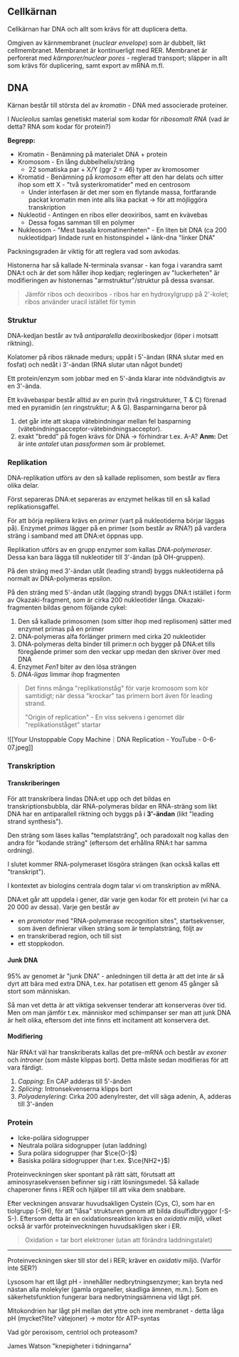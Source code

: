 ## Cellkärnan
Cellkärnan har DNA och allt som krävs för att duplicera detta.

Omgiven av kärnmembranet (*nuclear envelope*) som är dubbelt, likt cellmembranet. Membranet är kontinuerligt med RER. Membranet är perforerat med *kärnporer/nuclear pores* - reglerad transport; släpper in allt som krävs för duplicering, samt export av mRNA m.fl.

## DNA
Kärnan består till största del av *kromatin* - DNA med associerade proteiner.

I *Nucleolus* samlas genetiskt material som kodar för *ribosomalt RNA* (vad är detta? RNA som kodar för protein?)

**Begrepp:**
- Kromatin - Benämning på materialet DNA + protein
- Kromosom - En lång dubbelhelix/sträng
	- 22 somatiska par + X/Y (ggr 2 = 46) typer av kromosomer
- Kromatid - Benämning på *kromosom* efter att den har delats och sitter ihop som ett X - "två systerkromatider" med en centrosom
	- Under interfasen är det mer som en flytande massa, fortfarande packat kromatin men inte alls lika packat -> för att möjliggöra transkription
- Nukleotid - Antingen en ribos eller deoxiribos, samt en kvävebas
	- Dessa fogas samman till en polymer
- Nukleosom - "Mest basala kromatinenheten" - En liten bit DNA (ca 200 nukleotidpar) lindade runt en histonspindel + länk-dna "linker DNA"

Packningsgraden är viktig för att reglera vad som avkodas.

Histonerna har så kallade N-terminala svansar - kan foga i varandra samt DNA:t och är det som håller ihop kedjan; regleringen av "luckerheten" är modifieringen av histonernas "armstruktur"/struktur på dessa svansar.

> Jämför ribos och deoxiribos - ribos har en hydroxylgrupp på 2'-kolet; ribos använder uracil istället för tymin

### Struktur
DNA-kedjan består av två *antiparalella* deoxiriboskedjor (löper i motsatt riktning).

Kolatomer på ribos räknade medurs; uppåt i 5'-ändan (RNA slutar med en fosfat) och nedåt i 3'-ändan (RNA slutar utan något bundet)

Ett protein/enzym som jobbar med en 5'-ända klarar inte nödvändigtvis av en 3'-ända.

Ett kvävebaspar består alltid av en purin (två ringstrukturer, T & C) förenad med en pyramidin (*en* ringstruktur; A & G). Basparningarna beror på
1) det går inte att skapa vätebindningar mellan fel basparning (vätebindningsacceptor-vätebindningsacceptor).
2) exakt "bredd" på fogen krävs för DNA -> förhindrar t.ex. A-A?
**Anm:** Det är inte *antalet* utan *passformen* som är problemet.

### Replikation
DNA-replikation utförs av den så kallade replisomen, som består av flera olika delar.

Först separeras DNA:et separeras av enzymet helikas till en så kallad replikationsgaffel.

För att börja replikera krävs en *primer* (vart på nukleotiderna börjar läggas på). Enzymet *primas* lägger på en primer (som består av RNA?) på vardera sträng i samband med att DNA:et öppnas upp.

Replikation utförs av en grupp enzymer som kallas *DNA-polymeraser*. Dessa kan bara lägga till nukleotider till 3'-ändan (på OH-gruppen).

På den sträng med 3'-ändan utåt (leading strand) byggs nukleotiderna på normalt av DNA-polymeras epsilon.

På den sträng med 5'-ändan utåt (lagging strand) byggs DNA:t istället i form av Okazaki-fragment, som är cirka 200 nukleotider långa. Okazaki-fragmenten bildas genom följande cykel:
1. Den så kallade primosomen (som sitter ihop med replisomen) sätter med enzymet primas på en primer
2. DNA-polymeras alfa förlänger primern med cirka 20 nukleotider
3. DNA-polymeras delta binder till primer:n och bygger på DNA:et tills föregående primer som den veckar upp medan den skriver över med DNA
4. Enzymet *Fen1* biter av den lösa strängen
5. *DNA-ligas* limmar ihop fragmenten

> Det finns många "replikationståg" för varje kromosom som kör samtidigt; när dessa "krockar" tas primern bort även för leading strand.
>
> "Origin of replication" - En viss sekvens i genomet där "replikationståget" startar

![[Your Unstoppable Copy Machine｜DNA Replication - YouTube - 0-6-07.jpeg]]

### Transkription
#### Transkriberingen
För att transkribera lindas DNA:et upp och det bildas en transkriptionsbubbla, där RNA-polymeras bildar en RNA-sträng som likt DNA har en antiparallell riktning och byggs på i **3'-ändan** (likt "leading strand synthesis").

Den sträng som läses kallas "templatsträng", och paradoxalt nog kallas den andra för "kodande sträng" (eftersom det erhållna RNA:t har samma ordning).

I slutet kommer RNA-polymeraset lösgöra strängen (kan också kallas ett "transkript").

I kontextet av biologins centrala dogm talar vi om transkription av mRNA.

DNA:et går att uppdela i gener, där varje gen kodar för ett protein (vi har ca 20 000 av dessa). Varje gen består av
- en *promotor* med "RNA-polymerase recognition sites", startsekvenser, som även definierar vilken sträng som är templatsträng, följt av
- en transkriberad region, och till sist
- ett stoppkodon.

#### Junk DNA
95% av genomet är "junk DNA" - anledningen till detta är att det inte är så dyrt att bära med extra DNA, t.ex. har potatisen ett genom 45 gånger så stort som människan.

Så man vet detta är att viktiga sekvenser tenderar att konserveras över tid. Men om man jämför t.ex. människor med schimpanser ser man att junk DNA är helt olika, eftersom det inte finns ett incitament att konservera det.

#### Modifiering
När RNA:t väl har transkriberats kallas det pre-mRNA och består av *exoner* och *introner* (som måste klippas bort). Detta måste sedan modifieras för att vara färdigt.

1. *Capping*: En CAP adderas till 5'-änden
2. *Splicing*: Intronsekvenserna klipps bort
3. *Polyadenylering*: Cirka 200 adenylrester, det vill säga adenin, A, adderas till 3'-änden

### Protein
- Icke-polära sidogrupper
- Neutrala polära sidogrupper (utan laddning)
- Sura polära sidogrupper (har $\ce{O-}$)
- Basiska polära sidogrupper (har t.ex. $\ce{NH2+}$)

Proteinveckningen sker spontant på rätt sätt, förutsatt att aminosyrasekvensen befinner sig i rätt lösningsmedel. Så kallade chaperoner finns i RER och hjälper till att vika dem snabbare.

Efter veckningen ansvarar huvudsakligen Cystein (Cys, C), som har en tiolgrupp (-SH), för att "låsa" strukturen genom att bilda disulfidbryggor (-S-S-). Eftersom detta är en oxidationsreaktion krävs en *oxidativ miljö*, vilket också är varför proteinveckningen huvudsakligen sker i ER.

> Oxidation = tar bort elektroner (utan att förändra laddningstalet)

---

Proteinveckningen sker till stor del i RER; kräver en *oxidativ* miljö. (Varför inte SER?)

Lysosom har ett lågt pH - innehåller nedbrytningsenzymer; kan bryta ned nästan alla molekyler (gamla organeller, skadliga ämnen, m.m.). Som en säkerhetsfunktion fungerar bara nedbrytningsämnena vid lågt pH.

Mitokondrien har lågt pH mellan det yttre och inre membranet - detta låga pH (mycket?lite? vätejoner) -> motor för ATP-syntas

Vad gör peroxisom, centriol och proteasom?

James Watson "knepigheter i tidningarna"
